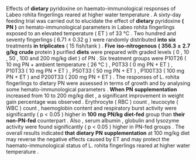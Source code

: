 Effects of **dietary** pyridoxine on haemato-immunological responses of Labeo rohita fingerlings reared at higher water temperature . A sixty-day feeding trial was carried out to elucidate the effect of **dietary** pyridoxine **(** **PN** **)** on hemato-immunological parameters in Labeo rohita fingerlings exposed to an elevated temperature ( ET ) of 33 °C . Two hundred and seventy fingerlings ( 6.71 ± 0.32 g ) were randomly distributed **into** **six** treatments **in** **triplicates** ( 15 fish/tank ) . **Five** **iso-nitrogenous** **(** **356.3** **±** **2.7** **g/kg** **crude** protein **)** purified **diets** were prepared with graded levels ( 0 , 10 , 50 , 100 and 200 mg/kg diet ) of PN . Six treatment groups were P10T26 ( 10 mg PN + ambient temperature ( 26 °C ) , P0T33 ( 0 mg PN + ET ) , P10T33 ( 10 mg PN + ET ) , P50T33 ( 50 mg PN + ET ) , P100T33 ( 100 mg PN + ET ) and P200T33 ( 200 mg PN + ET ) . The responses of L. rohita fingerlings to dietary PN were assessed in terms of growth and by analysing some hemato-immunological parameters . **When** **PN** **supplementation** increased from 10 to 200 mg/kg diet , a significant improvement in weight gain percentage was observed . Erythrocyte ( RBC ) count , leucocyte ( WBC ) count , haemoglobin content and respiratory burst activity were significantly ( p < 0.05 ) higher in **100** **mg** **PN/kg** **diet-fed** group than **their** **non-PN-fed** counterpart . Also , serum albumin , globulin and lysozyme activity were found significantly ( p < 0.05 ) higher in PN-fed groups . The overall results indicated **that** **dietary** **PN** **supplementation** at 100 mg/kg diet may reverse the negative effects caused by ET and may protect the haemato-immunological status of L. rohita fingerlings reared at higher water temperature . 